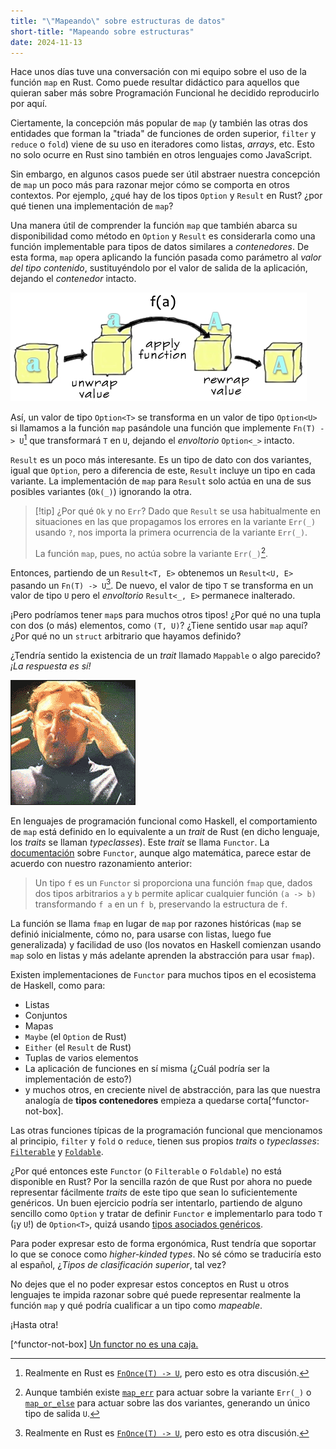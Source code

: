 ```yaml
---
title: "\"Mapeando\" sobre estructuras de datos"
short-title: "Mapeando sobre estructuras"
date: 2024-11-13
---
```

<!-- LTeX: language=es -->

Hace unos días tuve una conversación con mi equipo sobre el uso de la función `map` en Rust. Como
puede resultar didáctico para aquellos que quieran saber más sobre Programación Funcional he
decidido reproducirlo por aquí.

Ciertamente, la concepción más popular de `map` (y también las otras dos entidades que forman la "triada" de
 funciones de orden superior, `filter` y `reduce` o `fold`) viene de su uso en iteradores como listas,
 *arrays*, etc. Esto no solo ocurre en Rust sino también en otros lenguajes como JavaScript.

Sin embargo, en algunos casos puede ser útil abstraer nuestra concepción de `map` un poco más para
razonar mejor cómo se comporta en otros contextos. Por ejemplo, ¿qué hay de los tipos `Option` y
`Result` en Rust? ¿por qué tienen una implementación de `map`?

Una manera útil de comprender la función `map` que también abarca su disponibilidad como método en
`Option` y `Result` es considerarla como una función implementable para tipos de datos similares a
*contenedores*. De esta forma, `map` opera aplicando la función pasada como parámetro al
*valor del tipo contenido*, sustituyéndolo por el valor de salida de la aplicación,
dejando el *contenedor* intacto.

![Representación de el uso de la función map usando contenedores como analogía](functor-diagram.png)

Así, un valor de tipo `Option<T>` se transforma en un valor de tipo `Option<U>` si llamamos a la
función `map` pasándole una función que implemente `Fn(T) -> U`[^fnonce] que transformará `T` en
`U`, dejando el *envoltorio* `Option<_>` intacto.

`Result` es un poco más interesante. Es un tipo de dato con dos variantes, igual que `Option`, pero
a diferencia de este, `Result` incluye un tipo en cada variante. La implementación de `map` para
`Result` solo actúa en una de sus posibles variantes (`Ok(_)`) ignorando la otra.

> [!tip] ¿Por qué `Ok` y no `Err`?
> Dado que `Result` se usa habitualmente en situaciones en las que propagamos los errores
> en la variante `Err(_)` usando `?`, nos importa la primera ocurrencia de la variante `Err(_)`.
>
> La función `map`, pues, no actúa sobre la variante `Err(_)`[^maperr-maporelse].

Entonces, partiendo de un `Result<T, E>` obtenemos un `Result<U, E>` pasando un
`Fn(T) -> U`[^fnonce]. De nuevo, el valor de tipo `T` se transforma en un valor de tipo `U` pero el
*envoltorio* `Result<_, E>` permanece inalterado.

¡Pero podríamos tener `map`s para muchos otros tipos! ¿Por qué no una tupla con dos (o más)
elementos, como `(T, U)`? ¿Tiene sentido usar `map` aquí? ¿Por qué no un `struct` arbitrario que
hayamos definido?

¿Tendría sentido la existencia de un *trait* llamado `Mappable` o algo parecido?
*¡La respuesta es sí!*

![Mind blown!](./mind_blown.gif)

En lenguajes de programación funcional como Haskell, el comportamiento de `map` está definido en
lo equivalente a un *trait* de Rust (en dicho lenguaje, los *traits* se llaman *typeclasses*).
Este *trait* se llama `Functor`. La [documentación](https://hackage.haskell.org/package/base-4.20.0.1/docs/Prelude.html#t:Functor) sobre `Functor`, aunque algo matemática, parece estar de acuerdo con nuestro razonamiento anterior:

> Un tipo `f` es un `Functor` si proporciona una función `fmap` que, dados dos tipos arbitrarios `a`
> y `b` permite aplicar cualquier función `(a -> b)` transformando `f a` en un `f b`, preservando la
> estructura de `f`.

La función se llama `fmap` en lugar de `map` por razones históricas (`map` se definió inicialmente,
cómo no, para usarse con listas, luego fue generalizada) y facilidad de uso (los novatos en Haskell
comienzan usando `map` solo en listas y más adelante aprenden la abstracción para usar `fmap`).

Existen implementaciones de `Functor` para muchos tipos en el ecosistema de Haskell, como para:

- Listas
- Conjuntos
- Mapas
- `Maybe` (el `Option` de Rust)
- `Either` (el `Result` de Rust)
- Tuplas de varios elementos
- La aplicación de funciones en sí misma (¿Cuál podría ser la implementación de esto?)
- y muchos otros, en creciente nivel de abstracción, para las que nuestra analogía de
**tipos contenedores** empieza a quedarse corta[^functor-not-box].

Las otras funciones típicas de la programación funcional que mencionamos al principio, `filter` y
`fold` o `reduce`, tienen sus propios *traits* o *typeclasses*: [`Filterable`](https://hackage.haskell.org/package/witherable-0.5/docs/Witherable.html#t:Filterable) y [`Foldable`](https://hackage.haskell.org/package/base-4.20.0.1/docs/Prelude.html#t:Foldable).

¿Por qué entonces este `Functor` (o `Filterable` o `Foldable`) no está disponible en Rust? Por la
sencilla razón de que Rust por ahora no puede representar fácilmente *traits* de este tipo que sean
lo suficientemente genéricos. Un buen ejercicio podría ser intentarlo, partiendo de alguno sencillo
como `Option` y tratar de definir `Functor` e implementarlo para todo `T` (¡y `U`!) de `Option<T>`,
quizá usando [tipos asociados genéricos](https://blog.rust-lang.org/2022/10/28/gats-stabilization.html#what-are-gats).

Para poder expresar esto de forma ergonómica, Rust tendría que soportar lo que se conoce como
*higher-kinded types*. No sé cómo se traduciría esto al español, ¿*Tipos de clasificación superior*, tal vez?

No dejes que el no poder expresar estos conceptos en Rust u otros lenguajes te impida razonar sobre
qué puede representar realmente la función `map` y qué podría cualificar a un tipo como *mapeable*.

¡Hasta otra!

[^fnonce]:
    Realmente en Rust es [`FnOnce(T) -> U`](https://doc.rust-lang.org/std/option/enum.Option.html#method.map), pero esto es otra discusión.

[^maperr-maporelse]:
    Aunque también existe [`map_err`](https://doc.rust-lang.org/std/result/enum.Result.html#method.map_err) para actuar sobre la variante `Err(_)` o [`map_or_else`](https://doc.rust-lang.org/std/result/enum.Result.html#method.map_or_else) para
    actuar sobre las dos variantes, generando un único tipo de salida `U`.

[^functor-not-box]
    [Un functor no es una caja.](https://cs-syd.eu/posts/2016-04-30-a-functor-is-not-a-box)
